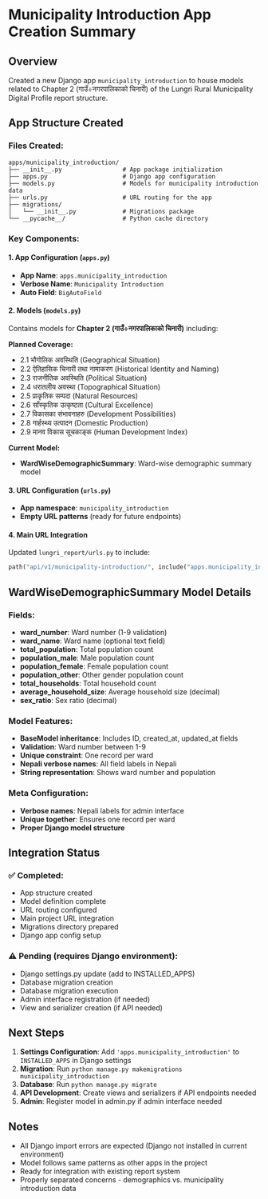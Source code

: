 # Municipality Introduction App Creation Summary

## Overview
Created a new Django app `municipality_introduction` to house models related to Chapter 2 (गाउँ÷नगरपालिकाको चिनारी) of the Lungri Rural Municipality Digital Profile report structure.

## App Structure Created

### Files Created:
```
apps/municipality_introduction/
├── __init__.py                 # App package initialization
├── apps.py                     # Django app configuration
├── models.py                   # Models for municipality introduction data
├── urls.py                     # URL routing for the app
├── migrations/
│   └── __init__.py             # Migrations package
└── __pycache__/                # Python cache directory
```

### Key Components:

#### 1. App Configuration (`apps.py`)
- **App Name**: `apps.municipality_introduction`
- **Verbose Name**: `Municipality Introduction`
- **Auto Field**: `BigAutoField`

#### 2. Models (`models.py`)
Contains models for **Chapter 2 (गाउँ÷नगरपालिकाको चिनारी)** including:

**Planned Coverage:**
- 2.1 भौगोलिक अवस्थिति (Geographical Situation)
- 2.2 ऐतिहासिक चिनारी तथा नामाकरण (Historical Identity and Naming)
- 2.3 राजनीतिक अवस्थिति (Political Situation)
- 2.4 धरातलीय अवस्था (Topographical Situation)
- 2.5 प्राकृतिक सम्पदा (Natural Resources)
- 2.6 साँस्कृतिक उत्कृष्टता (Cultural Excellence)
- 2.7 विकासका संभावनाहरु (Development Possibilities)
- 2.8 गार्हस्थ्य उत्पादन (Domestic Production)
- 2.9 मानव विकास सूचकाङ्क (Human Development Index)

**Current Model:**
- **WardWiseDemographicSummary**: Ward-wise demographic summary model

#### 3. URL Configuration (`urls.py`)
- **App namespace**: `municipality_introduction`
- **Empty URL patterns** (ready for future endpoints)

#### 4. Main URL Integration
Updated `lungri_report/urls.py` to include:
```python
path("api/v1/municipality-introduction/", include("apps.municipality_introduction.urls")),
```

## WardWiseDemographicSummary Model Details

### Fields:
- **ward_number**: Ward number (1-9 validation)
- **ward_name**: Ward name (optional text field)
- **total_population**: Total population count
- **population_male**: Male population count
- **population_female**: Female population count  
- **population_other**: Other gender population count
- **total_households**: Total household count
- **average_household_size**: Average household size (decimal)
- **sex_ratio**: Sex ratio (decimal)

### Model Features:
- **BaseModel inheritance**: Includes ID, created_at, updated_at fields
- **Validation**: Ward number between 1-9
- **Unique constraint**: One record per ward
- **Nepali verbose names**: All field labels in Nepali
- **String representation**: Shows ward number and population

### Meta Configuration:
- **Verbose names**: Nepali labels for admin interface
- **Unique together**: Ensures one record per ward
- **Proper Django model structure**

## Integration Status

### ✅ Completed:
- App structure created
- Model definition complete
- URL routing configured
- Main project URL integration
- Migrations directory prepared
- Django app config setup

### ⚠️ Pending (requires Django environment):
- Django settings.py update (add to INSTALLED_APPS)
- Database migration creation
- Database migration execution
- Admin interface registration (if needed)
- View and serializer creation (if API needed)

## Next Steps

1. **Settings Configuration**: Add `'apps.municipality_introduction'` to `INSTALLED_APPS` in Django settings
2. **Migration**: Run `python manage.py makemigrations municipality_introduction`
3. **Database**: Run `python manage.py migrate`
4. **API Development**: Create views and serializers if API endpoints needed
5. **Admin**: Register model in admin.py if admin interface needed

## Notes
- All Django import errors are expected (Django not installed in current environment)
- Model follows same patterns as other apps in the project
- Ready for integration with existing report system
- Properly separated concerns - demographics vs. municipality introduction data
